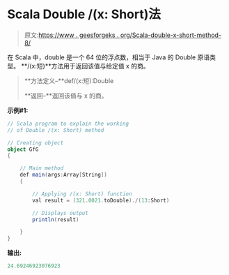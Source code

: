 # Scala Double /(x: Short)法

> 原文:[https://www . geesforgeks . org/Scala-double-x-short-method-8/](https://www.geeksforgeeks.org/scala-double-x-short-method-8/)

在 Scala 中，double 是一个 64 位的浮点数，相当于 Java 的 Double 原语类型。 **/(x:短)**方法用于返回该值与给定值 x 的商。

> **方法定义–**def/(x:短):Double
> 
> **返回–**返回该值与 x 的商。

**示例#1:**

```scala
// Scala program to explain the working 
// of Double /(x: Short) method

// Creating object
object GfG
{ 

    // Main method
    def main(args:Array[String])
    {

        // Applying /(x: Short) function
        val result = (321.0021.toDouble)./(13:Short)

        // Displays output
        println(result)

    }
} 
```

**输出:**

```scala
24.69246923076923

```